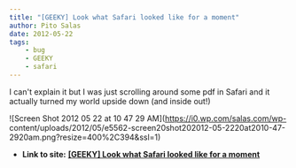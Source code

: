 ```yaml
---
title: "[GEEKY] Look what Safari looked like for a moment"
author: Pito Salas
date: 2012-05-22
tags:
    - bug
    - GEEKY
    - safari
---
```


I can't explain it but I was just scrolling around some pdf in Safari and it
actually turned my world upside down (and inside out!)

![Screen Shot 2012 05 22 at 10 47 29 AM](https://i0.wp.com/salas.com/wp-
content/uploads/2012/05/e5562-screen20shot202012-05-2220at2010-47-2920am.png?resize=400%2C394&ssl=1)


* **Link to site:** **[[GEEKY] Look what Safari looked like for a moment](None)**
